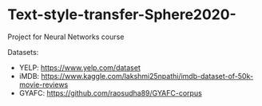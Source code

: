 # Text-style-transfer-Sphere2020-
Project for Neural Networks course


Datasets:
- YELP: https://www.yelp.com/dataset
- iMDB: https://www.kaggle.com/lakshmi25npathi/imdb-dataset-of-50k-movie-reviews
- GYAFC: https://github.com/raosudha89/GYAFC-corpus
